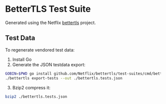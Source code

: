 # BetterTLS Test Suite

Generated using the Netflix [bettertls] project.

[bettertls]: https://github.com/Netflix/bettertls

## Test Data

To regenerate vendored test data:

1. Install Go
2. Generate the JSON testdata export:

```bash
GOBIN=$PWD go install github.com/Netflix/bettertls/test-suites/cmd/bettertls@latest
./bettertls export-tests --out ./bettertls.tests.json
```

3. Bzip2 compress it:

```bash
bzip2 ./bettertls.tests.json
```
